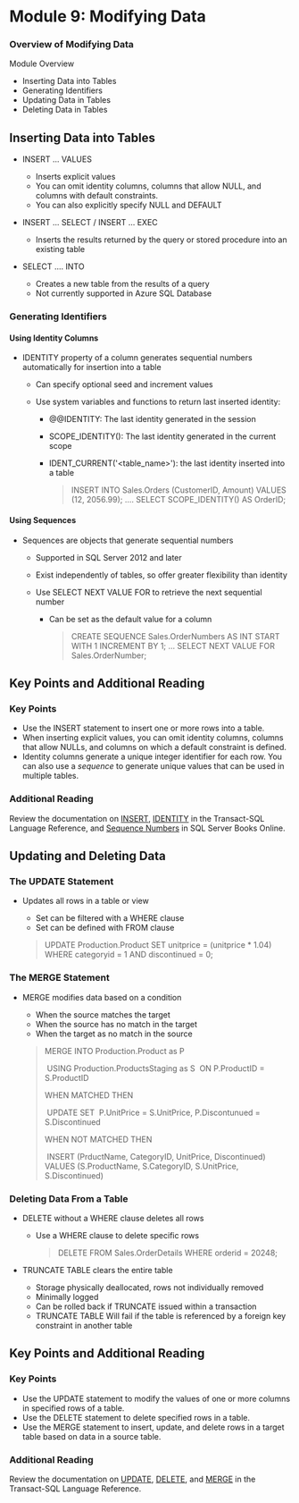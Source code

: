 # Module 9: Modifying Data 

### Overview of Modifying Data

Module Overview 

- Inserting Data into Tables
- Generating Identifiers
- Updating Data in Tables
- Deleting Data in Tables

## Inserting Data into Tables

- INSERT ... VALUES
  - Inserts explicit values
  - You can omit identity columns, columns that allow NULL, and columns with default constraints. 
  - You can also explicitly specify NULL and DEFAULT 

- INSERT ... SELECT / INSERT ... EXEC 
  - Inserts the results returned by the query or stored procedure into an existing table 
- SELECT .... INTO
  - Creates a new table from the results of a query
  - Not currently supported in Azure SQL Database 

### Generating Identifiers

#### Using Identity Columns

- IDENTITY property of a column generates sequential numbers automatically for insertion into a table

  - Can specify optional seed and increment values

  - Use system variables and functions to return last inserted identity:

    - @@IDENTITY: The last identity generated in the session

    - SCOPE_IDENTITY(): The last identity generated in the current scope 

    - IDENT_CURRENT('<table_name>'): the last identity inserted into a table

      > INSERT INTO Sales.Orders (CustomerID, Amount)
      > VALUES
      > (12, 2056.99);
      > ....
      > SELECT SCOPE_IDENTITY() AS OrderID;

#### Using Sequences

- Sequences are objects that generate sequential numbers

  - Supported in SQL Server 2012 and later

  - Exist independently of tables, so offer greater flexibility than identity

  - Use SELECT NEXT VALUE FOR to retrieve the  next sequential number

    - Can be set as the default value for a column

      > CREATE SEQUENCE Sales.OrderNumbers AS INT
      > START WITH 1 INCREMENT BY 1;
      > ...
      > SELECT NEXT VALUE FOR Sales.OrderNumber;

## Key Points and Additional Reading

### Key Points

- Use the INSERT statement to insert one or more rows into a table.
- When inserting explicit values, you can omit identity columns, columns that allow NULLs, and columns on which a default constraint is defined.
- Identity columns generate a unique integer identifier for each row. You can also use a *sequence* to generate unique values that can be used in multiple tables.

### Additional Reading

Review the documentation on [INSERT](https://msdn.microsoft.com/en-us/library/ms174335.aspx), [IDENTITY](https://msdn.microsoft.com/en-us/library/ms186775.aspx) in the Transact-SQL Language Reference, and [Sequence Numbers](https://msdn.microsoft.com/en-us/library/ff878058.aspx) in SQL Server Books Online.

## Updating and Deleting Data

### The UPDATE Statement

- Updates all rows in a table or view 

  - Set can be filtered with a WHERE clause
  - Set can be defined with FROM clause

  > UPDATE Production.Product
  > SET unitprice = (unitprice * 1.04)
  > WHERE categoryid = 1 AND discontinued  = 0; 

### The MERGE Statement

- MERGE modifies data based on a condition 

  - When the source matches the target
  - When the source has no match in the target
  - When the target as no match in the source

  > MERGE INTO Production.Product as P
  >
  > ​	USING Production.ProductsStaging as S
  > ​	ON P.ProductID = S.ProductID
  >
  > WHEN MATCHED THEN
  >
  > ​	UPDATE SET
  > ​	P.UnitPrice = S.UnitPrice, P.Discontunued = S.Discontinued
  >
  > WHEN NOT MATCHED THEN 
  >
  > ​	INSERT (PrductName, CategoryID, UnitPrice, Discontinued)
  > ​	VALUES (S.ProductName, S.CategoryID, S.UnitPrice, S.Discontinued)

### Deleting Data From a Table

- DELETE without a WHERE clause deletes all rows

  - Use a WHERE clause to delete specific rows

    > DELETE FROM Sales.OrderDetails
    > WHERE orderid = 20248;

- TRUNCATE TABLE clears the entire table
  - Storage physically deallocated, rows not individually removed 
  - Minimally logged
  - Can be rolled back if TRUNCATE issued within a transaction
  - TRUNCATE TABLE Will fail if the table is referenced by a foreign key constraint in another table

## Key Points and Additional Reading

### Key Points

- Use the UPDATE statement to modify the values of one or more columns in specified rows of a table.
- Use the DELETE statement to delete specified rows in a table.
- Use the MERGE statement to insert, update, and delete rows in a target table based on data in a source table.

### Additional Reading

Review the documentation on [UPDATE](https://msdn.microsoft.com/en-us/library/ms177523.aspx), [DELETE](https://msdn.microsoft.com/en-us/library/ms189835.aspx), and [MERGE](https://msdn.microsoft.com/en-us/library/bb510625.aspx) in the Transact-SQL Language Reference.

